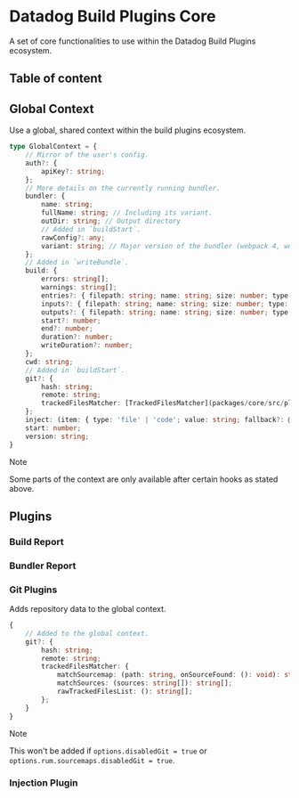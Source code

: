 # Datadog Build Plugins Core

A set of core functionalities to use within the Datadog Build Plugins ecosystem.

## Table of content <!-- #omit in toc -->

<!-- This is auto generated with yarn cli integrity -->

<!-- #toc -->
<!-- #toc -->

## Global Context

Use a global, shared context within the build plugins ecosystem.

```typescript
type GlobalContext = {
    // Mirror of the user's config.
    auth?: {
        apiKey?: string;
    };
    // More details on the currently running bundler.
    bundler: {
        name: string;
        fullName: string; // Including its variant.
        outDir: string; // Output directory
        // Added in `buildStart`.
        rawConfig?: any;
        variant: string; // Major version of the bundler (webpack 4, webpack 5)
    };
    // Added in `writeBundle`.
    build: {
        errors: string[];
        warnings: string[];
        entries?: { filepath: string; name: string; size: number; type: string, inputs: Input[], outputs: Output[] }[];
        inputs?: { filepath: string; name: string; size: number; type: string, dependencies: Input[]; dependents: Input[] }[];
        outputs?: { filepath: string; name: string; size: number; type: string, inputs: (Input | Output)[] }[];
        start?: number;
        end?: number;
        duration?: number;
        writeDuration?: number;
    };
    cwd: string;
    // Added in `buildStart`.
    git?: {
        hash: string;
        remote: string;
        trackedFilesMatcher: [TrackedFilesMatcher](packages/core/src/plugins/git/trackedFilesMatcher.ts);
    };
    inject: (item: { type: 'file' | 'code'; value: string; fallback?: @self }) => void;
    start: number;
    version: string;
}
```

> [!NOTE]
> Some parts of the context are only available after certain hooks as stated above.

## Plugins

### Build Report

### Bundler Report

### Git Plugins

Adds repository data to the global context.

```typescript
{
    // Added to the global context.
    git?: {
        hash: string;
        remote: string;
        trackedFilesMatcher: {
            matchSourcemap: (path: string, onSourceFound: (): void): string[];
            matchSources: (sources: string[]): string[];
            rawTrackedFilesList: (): string[];
        };
    }
}
```

> [!NOTE]
> This won't be added if `options.disabledGit = true` or `options.rum.sourcemaps.disabledGit = true`.

### Injection Plugin
